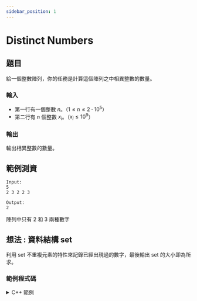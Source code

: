 ```yaml
---
sidebar_position: 1
---
```


Distinct Numbers
===

題目
---
給一個整數陣列，你的任務是計算這個陣列之中相異整數的數量。

### 輸入
- 第一行有一個整數 $n$。（$1 \le n \le 2 \cdot 10^5$）
- 第二行有 $n$ 個整數 $x_i$。（$x_i \le 10^9$）

### 輸出
輸出相異整數的數量。

範例測資
---

```
Input:
5
2 3 2 2 3

Output:
2
```

陣列中只有 $2$ 和 $3$ 兩種數字

想法 : 資料結構 set
---
利用 set 不重複元素的特性來記錄已經出現過的數字，最後輸出 set 的大小即為所求。

### 範例程式碼
<details>
<summary>C++ 範例</summary>
```cpp
#include <bits/stdc++.h>
using namespace std;
 
set<int> nums;

int main() {
    int n, x;
    cin >> n;
    while (n--) {
        cin >> x;
        nums.insert(x);
    }
 
    cout << nums.size();
}
``` 
</details>